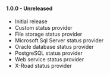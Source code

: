 ﻿#### 1.0.0 - Unreleased
* Initial release
* Custom status provider
* File storage status provider
* Microsoft Sql Server status provider
* Oracle database status provider
* PostgreSQL status provider
* Web service status provider
* X-Road status provider
